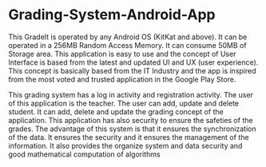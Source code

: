# Grading-System-Android-App

This GradeIt is operated by any Android OS (KitKat and above). It can be
operated in a 256MB Random Access Memory. It can consume 50MB of Storage area.
This application is easy to use and the concept of User Interface is based from the latest
and updated UI and UX (user experience). This concept is basically based from the IT
Industry and the app is inspired from the most voted and trusted application in the
Google Play Store.

This grading system has a log in activity and registration activity. The user of this
application is the teacher. The user can add, update and delete student. It can add,
delete and update the grading concept of the application. This application has also
security to ensure the safeties of the grades.
The advantage of this system is that it ensures the synchronization of the data. It
ensures the security and it ensures the management of the information. It also provides
the organize system and data security and good mathematical computation of algorithms 
